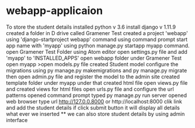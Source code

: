 # webapp-applicaion
To store  the student details
installed python v 3.6
install django v 1.11.9
created a folder in D drive called Gramener Test
created a project 'webapp' using 'django-startproject webapp' command using command prompt
start app name with 'myapp' using python manage.py startapp myapp command.
open Gramener Test Folder using Atom editor
open settings.py file  and add 'myapp' to 'INSTALLED_APPS'
open webapp folder under Gramener Test
open myapp >open models.py file
created Student model
configure the migrations using py manage.py makemigrations and py manage.py migrate
then open admin.py file and register the model to the admin site
created template folder under myapp under that created html file 
open views.py file and created views for html files
open urls.py file and configure the url patterns
opened command prompt typed py manage.py run server 
opened web browser type url http://127.0.0.8000 or http://localhost:8000
clik link and add the student details if click submit button   it will display all details what ever we inserted 
** we can also  store student details by using admin interface
